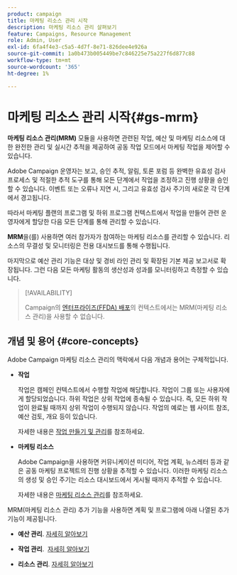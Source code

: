 ```yaml
---
product: campaign
title: 마케팅 리소스 관리 시작
description: 마케팅 리소스 관리 살펴보기
feature: Campaigns, Resource Management
role: Admin, User
exl-id: 6fa4f4e3-c5a5-4d7f-8e71-826dee4e926a
source-git-commit: 1a0b473b005449be7c846225e75a227f6d877c88
workflow-type: tm+mt
source-wordcount: '365'
ht-degree: 1%

---
```


# 마케팅 리소스 관리 시작{#gs-mrm}

**마케팅 리소스 관리(MRM)** 모듈을 사용하면 관련된 작업, 예산 및 마케팅 리소스에 대한 완전한 관리 및 실시간 추적을 제공하여 공동 작업 모드에서 마케팅 작업을 제어할 수 있습니다.

Adobe Campaign 운영자는 보고, 승인 추적, 알림, 토론 포럼 등 완벽한 유효성 검사 프로세스 및 적절한 추적 도구를 통해 모든 단계에서 작업을 조정하고 진행 상황을 승인할 수 있습니다. 이벤트 또는 오류나 지연 시, 그리고 유효성 검사 주기의 새로운 각 단계에서 경고됩니다.

따라서 마케팅 플랜의 프로그램 및 하위 프로그램 컨텍스트에서 작업을 만들어 관련 운영자에게 할당한 다음 모든 단계를 통해 관리할 수 있습니다.

**MRM**&#x200B;을(를) 사용하면 여러 참가자가 참여하는 마케팅 리소스를 관리할 수 있습니다. 리소스의 무결성 및 모니터링은 전용 대시보드를 통해 수행됩니다.

마지막으로 예산 관리 기능은 대상 및 경비 라인 관리 및 확장된 기본 제공 보고서로 확장됩니다. 그런 다음 모든 마케팅 활동의 생산성과 성과를 모니터링하고 측정할 수 있습니다.

>[!AVAILABILITY]
>
>Campaign의 [엔터프라이즈(FFDA) 배포](../../v8/architecture/enterprise-deployment.md)의 컨텍스트에서는 MRM(마케팅 리소스 관리)을 사용할 수 없습니다.

## 개념 및 용어 {#core-concepts}

Adobe Campaign 마케팅 리소스 관리의 맥락에서 다음 개념과 용어는 구체적입니다.

* **작업**

  작업은 캠페인 컨텍스트에서 수행할 작업에 해당합니다. 작업이 그룹 또는 사용자에게 할당되었습니다. 하위 작업은 상위 작업에 종속될 수 있습니다. 즉, 모든 하위 작업이 완료될 때까지 상위 작업이 수행되지 않습니다. 작업의 예로는 웹 사이트 참조, 예산 검토, 개요 등이 있습니다.

  자세한 내용은 [작업 만들기 및 관리](creating-and-managing-tasks.md)를 참조하세요.

* **마케팅 리소스**

  Adobe Campaign을 사용하면 커뮤니케이션 미디어, 작업 계획, 뉴스레터 등과 같은 공동 마케팅 프로젝트의 진행 상황을 추적할 수 있습니다. 이러한 마케팅 리소스의 생성 및 승인 주기는 리소스 대시보드에서 게시될 때까지 추적할 수 있습니다.

  자세한 내용은 [마케팅 리소스 관리](managing-marketing-resources.md)를 참조하세요.

<!--
>[!NOTE]
>
>For more on Adobe Campaign workspace, refer to [this section](../../platform/using/adobe-campaign-workspace.md).
>  
>Deliveries and communication channels are detailed in [this section](../../delivery/using/steps-about-delivery-creation-steps.md).  
>
>Marketing campaign functionalities are detailed in [this section](../../campaign/using/accessing-marketing-campaigns.md).
-->

MRM(마케팅 리소스 관리) 추가 기능을 사용하면 계획 및 프로그램에 아래 나열된 추가 기능이 제공됩니다.

* **예산 관리**. [자세히 알아보기](controlling-costs.md)

* **작업 관리**.  [자세히 알아보기](creating-and-managing-tasks.md)

* **리소스 관리**. [자세히 알아보기](managing-marketing-resources.md)
